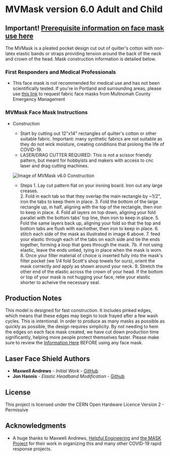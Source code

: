 # MVMask version 6.0 Adult and Child

## Important! [Prerequisite information on face mask use here](https://www.cdc.gov/coronavirus/2019-ncov/prevent-getting-sick/diy-cloth-face-coverings.html)

The MVMask is a pleated pocket design cut out of quilter's cotton with non-latex elastic bands or straps providing tension around the back of the neck and crown of the head. Mask construction information is detailed below.

### First Responders and Medical Professionals
* This face mask is not recommended for medical use and has not been scientifically tested. If you're in Portland and surrounding areas, please use [this link](https://multco.us/em/need-resources-multnomah-county-resource-request-form) to request fabric face masks from Multnomah County Emergency Management

### MVMask Face Mask Instructions

* Construction
  * Start by cutting out 12"x14" rectangles of quilter's cotton or other suitable fabric. Important: many synthetic fabrics are not suitable as they do not wick moisture, creating conditions that prolong the life of COVID-19. 
  * LASER/DRAG CUTTER REQUIRED: This is not a scissor friendly pattern, but meant for hobbyists and makers with access to cnc laser and drag cutting machines.
  
  ![Image of MVMask v6.0 Construction](v6.0.MVMask-Instructions.png)
  * Steps
        1. Lay cut pattern flat on your ironing board. Iron out any large creases.  
	2. Fold in each tab so that they overlap the main rectangle by ~1/2", iron the tabs to keep them in place.
	3. Fold the bottom of the large rectangle up, in half, aligning with the top of the rectangle, then iron to keep in place. 
	4. Fold all layers on top down, aligning your fold parallel with the bottom tabs' top line, then iron to keep in place. 
	5. Fold the same layers back up, aligning your fold so that the top and bottom tabs are flush with eachother, then iron to keep in place.
        6. stitch each side of the mask as illustrated in image 6 above.
	7. feed your elastic through each of the tabs on each side and tie the ends together, forming a loop that goes through the mask.
	7b. if not using elastic, leave the ends untied, tying in place when the mask is worn.
	8. Once your filter material of choice is inserted fully into the mask's filter pocket (we 1/4 fold Scott's shop towels for ours), orient the mask correctly and apply as shown around your neck.
	9. Stretch the other end of the elastic across the crown of your head. If the bottom or top of your mask is not hugging your face, retie your elastic shorter to acheive the necessary seal.

## Production Notes 

This model is designed for fast construction. It includes pinked edges, which means that these edges may begin to look frayed after a few wash cycles. This is intentional. In order to produce as many masks as possible as quickly as possible, the design requires simplicity. By not needing to hem the edges on each face mask created, we have cut down production time significantly, helping more people protect themselves faster. Please make sure to review the [Information Here](https://www.cdc.gov/coronavirus/2019-ncov/prevent-getting-sick/diy-cloth-face-coverings.html) BEFORE using any face mask.

## Laser Face Shield Authors

* **Maxwell Andrews** - *Initial Work* - [GitHub](https://github.com/madmaxbr5)
* **Jon Hannis** - *Elastic Headband Modification* - [Github](https://github.com/jonhannis)

## License

This project is licensed under the CERN Open Hardware Licence Version 2 - Permissive

## Acknowledgments

* A huge thanks to Maxwell Andrews, [Helpful Engineering](https://helpfulengineering.org) and [the MASK Project](https://maskproject.tech) for their work in organizing this and many other COVID-19 rapid response projects.
